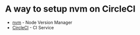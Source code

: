 # A way to setup nvm on CircleCI

- [nvm](https://github.com/nvm-sh/nvm) - Node Version Manager
- [CircleCI](https://circleci.com/) - CI Service
